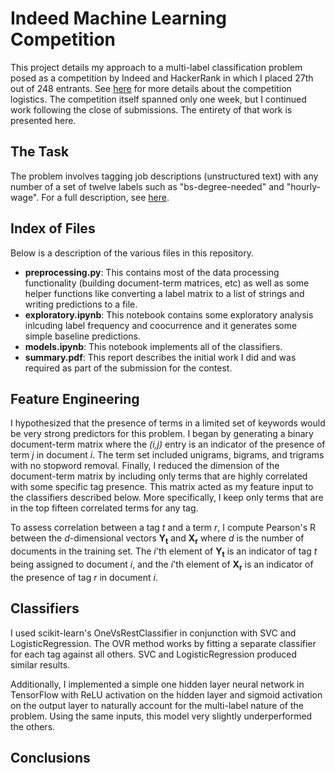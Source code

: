 # Indeed Machine Learning Competition
This project details my approach to a multi-label classification problem posed as a competition by Indeed and HackerRank in which I placed 27th out of 248 entrants. See [here](https://www.hackerrank.com/indeed-ml-codesprint-2017) for more details about the competition logistics. The competition itself spanned only one week, but I continued work following the close of submissions. The entirety of that work is presented here.

## The Task
The problem involves tagging job descriptions (unstructured text) with any number of a set of twelve labels such as "bs-degree-needed" and "hourly-wage". For a full description, see [here](https://www.hackerrank.com/contests/indeed-ml-codesprint-2017/challenges/tagging-raw-job-descriptions).

## Index of Files
Below is a description of the various files in this repository.
* **preprocessing.py**: This contains most of the data processing functionality (building document-term matrices, etc) as well as some helper functions like converting a label matrix to a list of strings and writing predictions to a file.
* **exploratory.ipynb**: This notebook contains some exploratory analysis inlcuding label frequency and coocurrence and it generates some simple baseline predictions.
* **models.ipynb**: This notebook implements all of the classifiers.
* **summary.pdf**: This report describes the initial work I did and was required as part of the submission for the contest.

## Feature Engineering
I hypothesized that the presence of terms in a limited set of keywords would be very strong predictors for this problem. I began by generating a binary document-term matrix where the *(i,j)* entry is an indicator of the presence of term *j* in document *i*. The term set included unigrams, bigrams, and trigrams with no stopword removal. Finally, I reduced the dimension of the document-term matrix by including only terms that are highly correlated with some specific tag presence. This matrix acted as my feature input to the classifiers described below. More specifically, I keep only terms that are in the top fifteen correlated terms for any tag.

To assess correlation between a tag *t* and a term *r*, I compute Pearson's R between the *d*-dimensional vectors **Y<sub>t</sub>** and **X<sub>r</sub>** where *d* is the number of documents in the training set. The *i*'th element of **Y<sub>t</sub>** is an indicator of tag *t* being assigned to document *i*, and the *i*'th element of **X<sub>r</sub>** is an indicator of the presence of tag *r* in document *i*.

## Classifiers
I used scikit-learn's OneVsRestClassifier in conjunction with SVC and LogisticRegression. The OVR method works by fitting a separate classifier for each tag against all others. SVC and LogisticRegression produced similar results.

Additionally, I implemented a simple one hidden layer neural network in TensorFlow with ReLU activation on the hidden layer and sigmoid activation on the output layer to naturally account for the multi-label nature of the problem. Using the same inputs, this model very slightly underperformed the others.

## Conclusions

